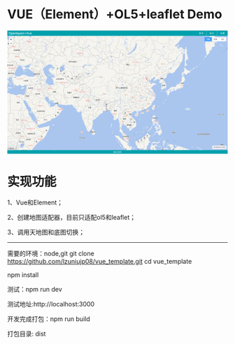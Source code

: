 VUE（Element）+OL5+leaflet Demo
====================

![effect](img/effect.png)
# 实现功能
1、Vue和Element；

2、创建地图适配器，目前只适配ol5和leaflet；

3、调用天地图和底图切换；


---------------------
需要的环境：node,git
git clone https://github.com/lzuniujp08/vue_template.git
cd vue_template

npm install

测试：npm run dev

测试地址:http://localhost:3000

开发完成打包：npm run build

打包目录: dist
